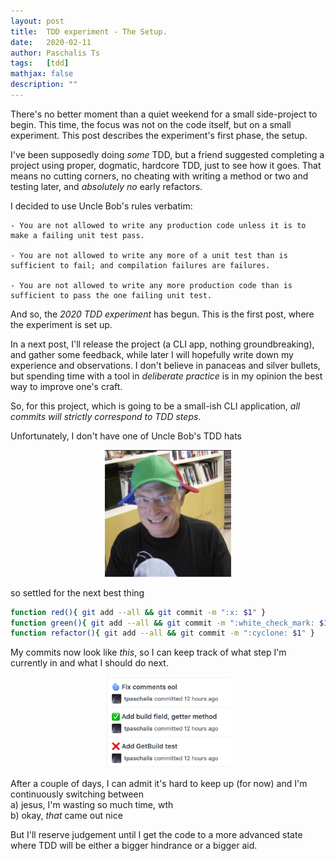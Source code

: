```yaml
---
layout: post
title:  TDD experiment - The Setup.
date:   2020-02-11
author: Paschalis Ts
tags:   [tdd]
mathjax: false
description: ""
---
```


There's no better moment than a quiet weekend for a small side-project to begin. This time, the focus was not on the code itself, but on a small experiment. This post describes the experiment's first phase, the setup.

I've been supposedly doing *some* TDD, but a friend suggested completing a project using proper, dogmatic, hardcore TDD, just to see how it goes. That means no cutting corners, no cheating with writing a method or two and testing later, and *absolutely no* early refactors.

I decided to use Uncle Bob's rules verbatim:
```
- You are not allowed to write any production code unless it is to make a failing unit test pass.

- You are not allowed to write any more of a unit test than is sufficient to fail; and compilation failures are failures.

- You are not allowed to write any more production code than is sufficient to pass the one failing unit test.
```

And so, the *2020 TDD experiment* has begun. This is the first post, where the experiment is set up.

In a next post, I'll release the project (a CLI app, nothing groundbreaking), and gather some feedback, while later I will hopefully write down my experience and observations. I don't believe in panaceas and silver bullets, but spending time with a tool in *deliberate practice* is in my opinion the best way to improve one's craft.


So, for this project, which is going to be a small-ish CLI application, *all commits will strictly correspond to TDD steps*.

Unfortunately, I don't have one of Uncle Bob's TDD hats
<center>
<img src="/images/uncle-bob-tdd-hat.png" style='height: 40%; width: 40%; object-fit: contain'/>
</center>


so settled for the next best thing

```bash
function red(){ git add --all && git commit -m ":x: $1" }
function green(){ git add --all && git commit -m ":white_check_mark: $1" }
function refactor(){ git add --all && git commit -m ":cyclone: $1" }
```

My commits now look like *this*, so I can keep track of what step I'm currently in and what I should do next.

<center>
<img src="/images/tdd-experiment-commits.png" style='height: 40%; width: 40%; object-fit: contain'/>
</center>

After a couple of days, I can admit it's hard to keep up (for now) and I'm continuously switching between   
a) jesus, I'm wasting so much time, wth   
b) okay, *that* came out nice   

But I'll reserve judgement until I get the code to a more advanced state where TDD will be either a bigger hindrance or a bigger aid.



